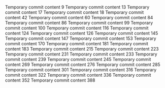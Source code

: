 Temporary commit content 9
Temporary commit content 13
Temporary commit content 17
Temporary commit content 18
Temporary commit content 42
Temporary commit content 60
Temporary commit content 84
Temporary commit content 86
Temporary commit content 99
Temporary commit content 100
Temporary commit content 116
Temporary commit content 124
Temporary commit content 126
Temporary commit content 145
Temporary commit content 147
Temporary commit content 153
Temporary commit content 170
Temporary commit content 181
Temporary commit content 183
Temporary commit content 215
Temporary commit content 223
Temporary commit content 231
Temporary commit content 233
Temporary commit content 239
Temporary commit content 245
Temporary commit content 269
Temporary commit content 276
Temporary commit content 285
Temporary commit content 301
Temporary commit content 316
Temporary commit content 322
Temporary commit content 336
Temporary commit content 352
Temporary commit content 388
